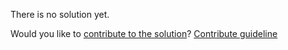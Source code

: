 
There is no solution yet.

Would you like to [contribute to the solution](https://github.com/BFEdev/BFE.dev-solutions/blob/main/typescript/implement-filter-t-a_en.md)? [Contribute guideline](https://github.com/BFEdev/BFE.dev-solutions#how-to-contribute)

